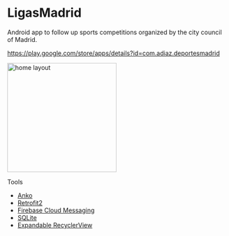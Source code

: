 # LigasMadrid

Android app to follow up sports competitions organized by the city council of Madrid.

https://play.google.com/store/apps/details?id=com.adiaz.deportesmadrid

<img src="https://antoniodiaz.github.io/LigasMadrid/images/01_screenshot.png" alt="home layout" width="250px"/>

Tools 

* [Anko](https://github.com/Kotlin/anko)
* [Retrofit2](http://square.github.io/retrofit/fire)
* [Firebase Cloud Messaging](https://firebase.google.com/docs/cloud-messaging/)
* [SQLite](https://developer.android.com/training/data-storage/sqlite)
* [Expandable RecyclerView](https://github.com/thoughtbot/expandable-recycler-view)
